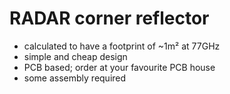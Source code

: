 RADAR corner reflector
======================

* calculated to have a footprint of ~1m² at 77GHz
* simple and cheap design
* PCB based; order at your favourite PCB house
* some assembly required
